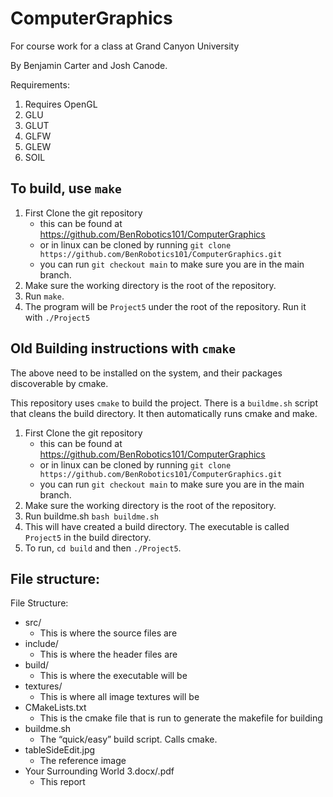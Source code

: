 # ComputerGraphics
For course work for a class at Grand Canyon University

By Benjamin Carter and Josh Canode.

Requirements:
1. Requires OpenGL
2. GLU
3. GLUT
4. GLFW
5. GLEW
6. SOIL

## To build, use `make`
1. First Clone the git repository
    - this can be found at https://github.com/BenRobotics101/ComputerGraphics
    - or in linux can be cloned by running
        `git clone https://github.com/BenRobotics101/ComputerGraphics.git`
    - you can run `git checkout main` to make sure you are in the main branch. 
2. Make sure the working directory is the root of the repository.
3. Run `make`. 
4. The program will be `Project5` under the root of the repository. Run it with `./Project5` 

## Old Building instructions with `cmake`

The above need to be installed on the system, and their packages discoverable by cmake.

This repository uses `cmake` to build the project. 
There is a `buildme.sh` script that cleans the build directory.
It then automatically runs cmake and make.

1. First Clone the git repository
    - this can be found at https://github.com/BenRobotics101/ComputerGraphics
    - or in linux can be cloned by running
        `git clone https://github.com/BenRobotics101/ComputerGraphics.git`
    - you can run `git checkout main` to make sure you are in the main branch. 
2. Make sure the working directory is the root of the repository.
3. Run buildme.sh `bash buildme.sh`
4. This will have created a build directory. The executable is called `Project5` in the build directory.
5. To run, `cd build` and then `./Project5`.


## File structure:

File Structure:
-	src/
	- This is where the source files are
-	include/
	- This is where the header files are
-	build/
	- This is where the executable will be
-	textures/
	- This is where all image textures will be
-	CMakeLists.txt
	- This is the cmake file that is run to generate the makefile for building
-	buildme.sh
	- The “quick/easy” build script. Calls cmake.
-	tableSideEdit.jpg
    - The reference image
-	Your Surrounding World 3.docx/.pdf
	- This report
